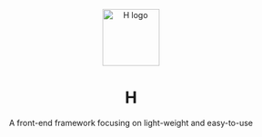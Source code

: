 <p align="center"><img width="100" src="https://sm.ms/image/uSr236OgI7oLM89" alt="H logo"></p>
<h1 align="center">H</h1>
<p align="center">A front-end framework focusing on light-weight and easy-to-use</p>


